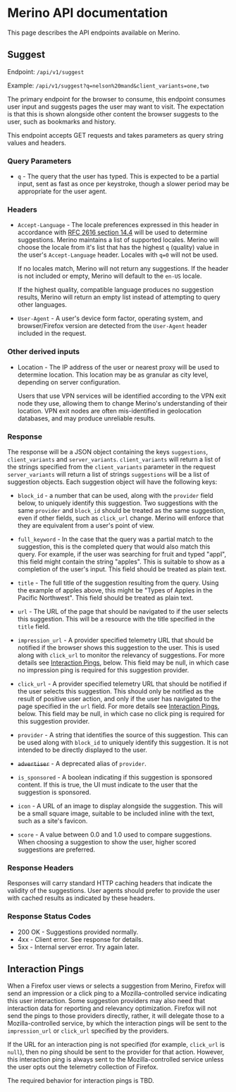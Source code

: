 # Merino API documentation

This page describes the API endpoints available on Merino.

## Suggest

Endpoint: `/api/v1/suggest`

Example: `/api/v1/suggest?q=nelson%20mand&client_variants=one,two`

The primary endpoint for the browser to consume, this endpoint consumes user
input and suggests pages the user may want to visit. The expectation is that
this is shown alongside other content the browser suggests to the user, such as
bookmarks and history.

This endpoint accepts GET requests and takes parameters as query string values
and headers.

### Query Parameters

- `q` - The query that the user has typed. This is expected to be a partial
  input, sent as fast as once per keystroke, though a slower period may be
  appropriate for the user agent.

### Headers

- `Accept-Language` - The locale preferences expressed in this header in
  accordance with [RFC 2616 section 14.4][rfc-2616-14-4] will be used to
  determine suggestions. Merino maintains a list of supported locales. Merino
  will choose the locale from it's list that has the highest `q` (quality) value
  in the user's `Accept-Language` header. Locales with `q=0` will not be used.

  If no locales match, Merino will not return any suggestions. If the header is
  not included or empty, Merino will default to the `en-US` locale.

  If the highest quality, compatible language produces no suggestion results,
  Merino will return an empty list instead of attempting to query other
  languages.

- `User-Agent` - A user's device form factor, operating system, and
  browser/Firefox version are detected from the `User-Agent` header included in
  the request.

[rfc-2616-14-4]: https://datatracker.ietf.org/doc/html/rfc2616/#section-14.4

### Other derived inputs

- Location - The IP address of the user or nearest proxy will be used to
  determine location. This location may be as granular as city level, depending
  on server configuration.

  Users that use VPN services will be identified according to the VPN exit node
  they use, allowing them to change Merino's understanding of their location.
  VPN exit nodes are often mis-identified in geolocation databases, and may
  produce unreliable results.

### Response

The response will be a JSON object containing the keys `suggestions`,
`client_variants` and `server_variants`. `client_variants` will return a list of
the strings specified from the `client_variants` parameter in the request
`server_variants` will return a list of strings `suggestions` will be a list of
suggestion objects. Each suggestion object will have the following keys:

- `block_id` - a number that can be used, along with the `provider` field below,
  to uniquely identify this suggestion. Two suggestions with the same `provider`
  and `block_id` should be treated as the same suggestion, even if other fields,
  such as `click_url` change. Merino will enforce that they are equivalent from
  a user's point of view.

- `full_keyword` - In the case that the query was a partial match to the
  suggestion, this is the completed query that would also match this query. For
  example, if the user was searching for fruit and typed "appl", this field
  might contain the string "apples". This is suitable to show as a completion of
  the user's input. This field should be treated as plain text.

- `title` - The full title of the suggestion resulting from the query. Using the
  example of apples above, this might be "Types of Apples in the Pacific
  Northwest". This field should be treated as plain text.

- `url` - The URL of the page that should be navigated to if the user selects
  this suggestion. This will be a resource with the title specified in the
  `title` field.

- `impression_url` - A provider specified telemetry URL that should be notified
  if the browser shows this suggestion to the user. This is used along with
  `click_url` to monitor the relevancy of suggestions. For more details see
  [Interaction Pings](#interaction-pings), below. This field may be null, in
  which case no impression ping is required for this suggestion provider.

- `click_url` - A provider specified telemetry URL that should be notified if
  the user selects this suggestion. This should only be notified as the result
  of positive user action, and only if the user has navigated to the page
  specified in the `url` field. For more details see
  [Interaction Pings](#interaction-pings), below. This field may be null, in
  which case no click ping is required for this suggestion provider.

- `provider` - A string that identifies the source of this suggestion. This can
  be used along with `block_id` to uniquely identify this suggestion. It is not
  intended to be directly displayed to the user.

- ~~`advertiser`~~ - A deprecated alias of `provider`.

- `is_sponsored` - A boolean indicating if this suggestion is sponsored content.
  If this is true, the UI must indicate to the user that the suggestion is
  sponsored.

- `icon` - A URL of an image to display alongside the suggestion. This will be a
  small square image, suitable to be included inline with the text, such as a
  site's favicon.

- `score` - A value between 0.0 and 1.0 used to compare suggestions. When
  choosing a suggestion to show the user, higher scored suggestions are
  preferred.

### Response Headers

Responses will carry standard HTTP caching headers that indicate the validity of
the suggestions. User agents should prefer to provide the user with cached
results as indicated by these headers.

### Response Status Codes

- 200 OK - Suggestions provided normally.
- 4xx - Client error. See response for details.
- 5xx - Internal server error. Try again later.

<a id="interaction-pings"></a>

## Interaction Pings

When a Firefox user views or selects a suggestion from Merino, Firefox will send
an impression or a click ping to a Mozilla-controlled service indicating this
user interaction. Some suggestion providers may also need that interaction data
for reporting and relevancy optimization. Firefox will not send the pings to
those providers directly, rather, it will delegate those to a Mozilla-controlled
service, by which the interaction pings will be sent to the `impression_url` or
`click_url` specified by the providers.

If the URL for an interaction ping is not specified (for example, `click_url` is
`null`), then no ping should be sent to the provider for that action. However,
this interaction ping is always sent to the Mozilla-controlled service unless
the user opts out the telemetry collection of Firefox.

The required behavior for interaction pings is TBD.

